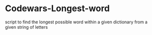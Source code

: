 # Codewars-Longest-word
script to find the longest possible word within a given dictionary from a given string of letters
